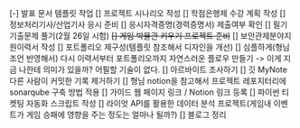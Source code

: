 [-] 발표 문서 템플릿 작업
[] 프로젝트 시나리오 작성
[] 학점은행제 수강 계획 작성
[] 정보처리기사/산업기사 응시 준비
  [] 응시자격증명(경력증명서) 제출여부 확인
  [] 필기 기출문제 풀기(2월 26일 시험)
~~[] 게임 박물관 키우기 프로젝트 준비~~
[] 보안관제분야지원이력서 작성
[] 포트폴리오 제구성(템플릿 참조해서 디자인을 개선)
  [] 심플하게(형님 조언 반영해서) 다시 이력서부터 포트폴리오까지 자연스러운 플로우 만들기 -> 이게 지금 나한테 의미가 있을까? 어필할 기술이 없다.
[] 아르바이트 조사하기
[] 깃 MyNote 다른 사람이 커밋한 기록 제거하기
[] 형님 notion을 참고해서 프로젝트 레포지터리에 sonarqube 구축 방법 적용
  [] 가이드 웹 페이지 링크 / Notion 링크 등록
[] 파이썬 티켓팅 자동화 스크립트 작성
[] 라이엇 API를 활용한 데이터 분석 프로젝트(게임내 이벤트가 게임 승패에 영향을 주는 정도는 얼마나 될까?)
[] 블로그 정리

